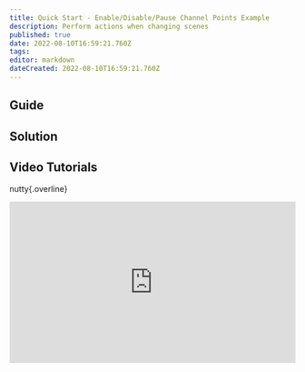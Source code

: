 ```yaml
---
title: Quick Start - Enable/Disable/Pause Channel Points Example
description: Perform actions when changing scenes
published: true
date: 2022-08-10T16:59:21.760Z
tags: 
editor: markdown
dateCreated: 2022-08-10T16:59:21.760Z
---
```


## Guide

## Solution

## Video Tutorials

<section class="overview-grid my-5">
<div>

nutty{.overline}
  
<span></span>

<div class=“iframe-container”><iframe src="https://www.youtube.com/embed/NOSNyDv6Hao" title="YouTube video player" frameborder="0" allow="accelerometer; autoplay; clipboard-write; encrypted-media; gyroscope; picture-in-picture; fullscreen" allow fullscreen style="border: none; max-width: 100%; width: 100%; aspect-ratio: 16/9;"></iframe></div>

</div>
</section>